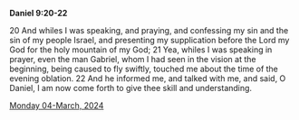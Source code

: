 **Daniel 9:20-22**

20 And whiles I was speaking, and praying, and confessing my sin and the sin of my people Israel, and presenting my supplication before the Lord my God for the holy mountain of my God; 21 Yea, whiles I was speaking in prayer, even the man Gabriel, whom I had seen in the vision at the beginning, being caused to fly swiftly, touched me about the time of the evening oblation. 22 And he informed me, and talked with me, and said, O Daniel, I am now come forth to give thee skill and understanding.

[Monday 04-March, 2024](https://getbible.life/kjv/Daniel/9/20-22)
